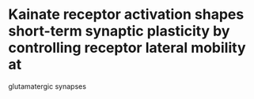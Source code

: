 # Kainate receptor activation shapes short-term synaptic plasticity by controlling receptor lateral mobility at
glutamatergic synapses

